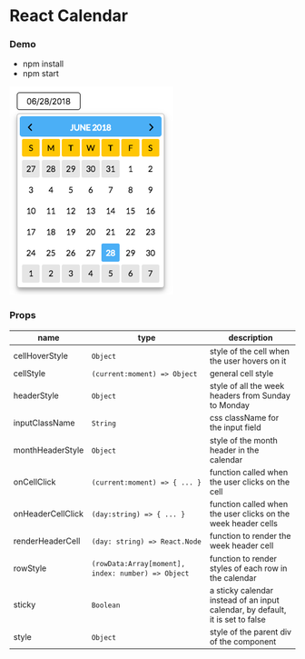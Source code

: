# React Calendar

### Demo

- npm install
- npm start

![React Calendar](https://github.com/navaneethr/react-calendar/blob/master/src/assets/demo.png) 

### Props

| name              | type                                                     | description                                                                    |
|-------------------|----------------------------------------------------------|--------------------------------------------------------------------------------|
| cellHoverStyle    | `Object`                                                 | style of the cell when the user hovers on it                                   |
| cellStyle         | `(current:moment) => Object`                             | general cell style                                                             |
| headerStyle       | `Object`                                                 | style of all the week headers from Sunday to Monday                            |
| inputClassName    | `String`                                                 | css className for the input field                                              |
| monthHeaderStyle  | `Object`                                                 | style of the month header in the calendar                                      |
| onCellClick       | `(current:moment) => { ... }`                            | function called when the user clicks on the cell                               |
| onHeaderCellClick | `(day:string) => { ... }`                                | function called when the user clicks on the week header cells                  |
| renderHeaderCell  | `(day: string) => React.Node`                            | function to render the week header cell                                        |
| rowStyle          | `(rowData:Array[moment], index: number) => Object`       | function to render styles of each row in the calendar                          |
| sticky            | `Boolean`                                                | a sticky calendar instead of an input calendar, by default, it is set to false |
| style             | `Object`                                                 | style of the parent div of the component                                       |